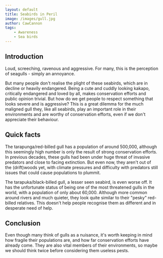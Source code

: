 ```yaml
---
layout: default
title: Seabirds in Peril
image: /images/gull.jpg
author: CawCannon
tags:
    - Awareness
    - Sea birds
---
```


## Introduction

Loud, screeching, ravenous and aggressive. For many, this is the perception of seagulls - simply an annoyance.

But many people don't realise the plight of these seabirds, which are in decline or heavily endangered. Being a cute and cuddly looking kakapo, critically endangered and loved by all, makes conservation efforts and public opinion trivial. But how do we get people to respect something that looks severe and is aggressive? This is a great dilemma for the much maligned gull they, like all seabirds, play an important role in their environments and are worthy of conservation efforts, even if we don't appreciate their behaviour.

## Quick facts

The tarapunga/red-billed gull has a population of around 500,000, although this seemingly high number is only the result of strong conservation efforts. In previous decades, these gulls had been under huge threat of invasive predators and close to facing extinction. But even now, they aren't out of the (drift)woods yet, with climate pressures and difficulty with predators still issues that could cause populations to plummit. 

The tarapuka/black-billed gull, a lesser seen seabird, is even worse off. It has the unfortunate status of being one of the most threatened gulls in the world, with a population of only about 60,000. Although more common around rivers and much quieter, they look quite similar to their "pesky" red-billed relatives. This doesn't help people recognise them as different and in desperate need of help.

## Conclusion

Even though many think of gulls as a nuisance, it's worth keeping in mind how fragile their populations are, and how far conservation efforts have already come. They are also vital members of their environments, so maybe we should think twice before considering them useless pests. 